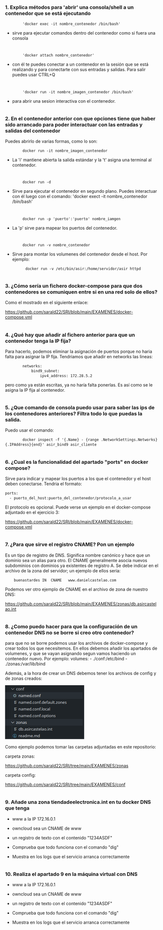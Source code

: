 
### 1. Explica métodos para 'abrir' una consola/shell a un contenedor que se está ejecutando

            'docker exec -it nombre_contenedor /bin/bash'

- sirve para ejecutar comandos dentro del contenedor como si fuera una consola
#
            'docker attach nombre_contenedor'

- con él te puedes conectar a un contenedor en la sesión que se está realizando y para conectarte con sus entradas y salidas. Para salir puedes usar CTRL+Q
#
            'docker run -it nombre_imagen_contenedor /bin/bash'

- para abrir una sesion interactiva con el contenedor.


#

### 2. En el contenedor anterior con que opciones tiene que haber sido arrancado para poder interactuar con las entradas y salidas del contenedor

Puedes abrirlo de varias formas, como lo son:

            docker run -it nombre_imagen_contenedor

- La 'i' mantiene abierta la salida estándar y la 't' asigna una terminal al contenedor.
#
            docker run -d

- Sirve para ejecutar el contenedor en segundo plano. Puedes interactuar con él luego con el comando: 'docker exect -it nombre_contenedor /bin/bash'

#
            docker run -p 'puerto':'puerto' nombre_iamgen

- La 'p' sirve para mapear los puertos del contenedor.
#

            docker run -v nombre_contenedor

- Sirve para montar los volumenes del contenedor desde el host. Por ejemplo:

            docker run -v /etc/bin/asir:/home/servidor/asir httpd


#

### 3. ¿Cómo sería un fichero docker-compose para que dos contenedores se comuniquen entre si en una red solo de ellos?

Como el mostrado en el siguiente enlace:

https://github.com/sarald22/SRI/blob/main/EXAMENES/docker-compose.yml 



#


### 4. ¿Qué hay que añadir al fichero anterior para que un contenedor tenga la IP fija?

Para hacerlo, podemos eliminar la asignación de puertos porque no haria falta para asignar la IP fija. Tendriamos que añadir en networks las lineas:

            networks:
                bind9_subnet:
                    ipv4_address: 172.28.5.2

pero como ya están escritas, ya no haría falta ponerlas. Es así como se le asigna la IP fija al contenedor.



#

### 5. ¿Que comando de consola puedo usar para saber las ips de los contenedores anteriores? Filtra todo lo que puedas la salida.

Puedo usar el comando:

            docker inspect -f '{.Name} - {range .NetworkSettings.Networks}{.IPAddress}{end}' asir_bind9 asir_cliente
 


#


### 6. ¿Cual es la funcionalidad del apartado "ports" en docker compose?

Sirve para indicar y mapear los puertos a los que el contenedor y el host deben conectarse. Tendria el formato:

    ports:
      - puerto_del_host:puerto_del_contenedor/protocolo_a_usar

El protocolo es opcional. Puede verse un ejemplo en el docker-compose adjuntado en el ejercicio 3:

https://github.com/sarald22/SRI/blob/main/EXAMENES/docker-compose.yml


#


### 7. ¿Para que sirve el registro CNAME? Pon un ejemplo

Es un tipo de registro de DNS.
Significa nombre canónico y hace que un dominio sea un alias para otro. El CNAME generalmente asocia nuevos subdominios con dominios ya existentes de registro A.
Se debe indicar en el archivo de la zona del servidor; un ejemplo de ellos seria:

        buenastardes IN  CNAME   www.danielcastelao.com

Podemos ver otro ejemplo de CNAME en el archivo de zona de nuestro DNS:

https://github.com/sarald22/SRI/blob/main/EXAMENES/zonas/db.asircastelao.int


#


### 8. ¿Como puedo hacer para que la configuración de un contenedor DNS no se borre si creo otro contenedor?

para que no se borre podemos usar los archivos de docker-compose y crear todos los que necesitemos. En ellos debemos añadir los apartados de volumenes, y que se vayan asignando segun vamos haciendo un contenedor nuevo. Por ejemplo:
                volumes:
            - ./conf:/etc/bind
            - ./zonas:/var/lib/bind

Además, a la hora de crear un DNS debemos tener los archivos de config y de zonas creados:

![fotocarpetas](https://github.com/sarald22/SRI/blob/main/EXAMENES/ejericico8.png)

Como ejemplo podemos tomar las carpetas adjuntadas en este repositorio:

carpeta zonas:

https://github.com/sarald22/SRI/tree/main/EXAMENES/zonas

carpeta config:

https://github.com/sarald22/SRI/tree/main/EXAMENES/conf


#


### 9. Añade una zona tiendadeelectronica.int en tu docker DNS que tenga

- www a la IP 172.16.0.1

- owncloud sea un CNAME de www

- un registro de texto con el contenido "1234ASDF"

- Comprueba que todo funciona con el comando "dig"

- Muestra en los logs que el servicio arranca correctamente



#
### 10. Realiza el apartado 9 en la máquina virtual con DNS

- www a la IP 172.16.0.1

- owncloud sea un CNAME de www

- un registro de texto con el contenido "1234ASDF"

- Comprueba que todo funciona con el comando "dig"

- Muestra en los logs que el servicio arranca correctamente


